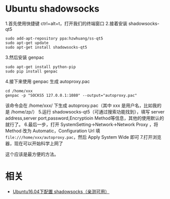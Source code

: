 

# Ubuntu shadowsocks

1.首先使用快捷键 ctrl+alt+t，打开我们的终端窗口
2.接着安装 shadowsocks-qt5

```
sudo add-apt-repository ppa:hzwhuang/ss-qt5
sudo apt-get update
sudo apt-get install shadowsocks-qt5
```

3.然后安装 genpac

```
sudo apt-get install python-pip
sudo pip install genpac
```


4.接下来使用 genpac 生成 autoproxy.pac

```
cd /home/xxx
genpac -p "SOCKS5 127.0.0.1:1080" --output="autoproxy.pac"
```


该命令会在 /home/xxx/ 下生成 autoproxy.pac（其中 xxx 是用户名，比如我的是 /home/zp/）
5.运行 shadowsocks-qt5（可通过搜索功能找到），填写 server address,server port,password,Encryptioin Method等信息，其他的使用默认的就行了。
6.最后一步，打开 SystemSetting->Network->Network Proxy ，将 Method 改为 Automatic，Configuration Url 填 `file:///home/xxx/autoproxy.pac`，然后 Apply System Wide 即可
7.打开浏览器，现在可以开始科学上网了




这个应该是最方便的方法。



# 相关

- [Ubuntu16.04下配置 shadowsocks（亲测可用）](https://blog.csdn.net/mynameis121/article/details/70191057)

